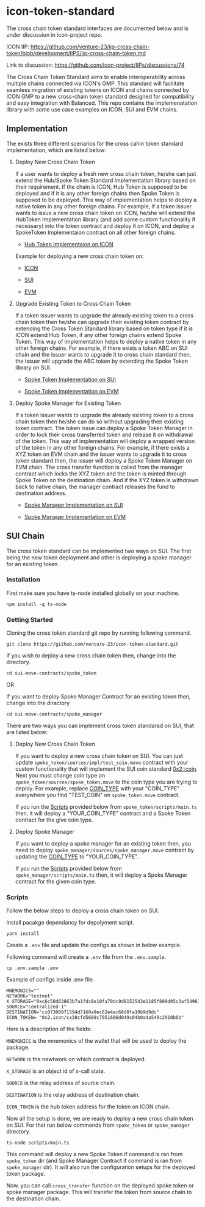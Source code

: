 # icon-token-standard

The cross chain token standard interfaces are documented below and is under discussion in icon-project repo.

ICON IIP: https://github.com/venture-23/iip-cross-chain-token/blob/development/IIPS/iip-cross-chain-token.md 

Link to discussion: https://github.com/icon-project/IIPs/discussions/74 

The Cross Chain Token Standard aims to enable interoperability across multiple chains connected via ICON's GMP. This standard will facilitate seamless migration of existing tokens on ICON and chains connected by ICON GMP to a new cross-chain token standard designed for compatibility and easy integration with Balanced. This repo contains the implemenatation library with some use case examples on ICON, SUI and EVM chains.

## Implementation

The exists three different scenarios for the cross cahin token standard implementation, which are listed below:

1. Deploy New Cross Chain Token
   
   If a user wants to deploy a fresh new cross chain token, he/she can just extend the Hub/Spoke Token Standard Implementation library based on their requirement. If the chain is ICON, Hub Token is supposed to be deployed and if it is any other foreign chains then Spoke Token is supposed to be deployed. This way of implementation helps to deploy a native token in any other foreign chains. For example, if a token issuer wants to issue a new cross chain token on ICON, he/she will extend the HubToken Implementation library (and add some custom functionality if necessary) into the token contract and deploy it on ICON, and deploy a SpokeToken Implementaion contract on all other foreign chains.

    * [Hub Token Implementaion on ICON](https://github.com/venture-23/icon-token-standard/blob/development/java-contracts/CrossChainToken/src/main/java/icon/cross/chain/token/lib/tokens/HubTokenImpl.java)
  
    Example for deploying a new cross chain token on:
   * [ICON](https://github.com/venture-23/icon-token-standard/blob/development/java-contracts/token-examples/NewCrossTokenDeploy/src/main/java/icon/cross/chain/token/examples/NewCrossTokenImpl.java)

   * [SUI](https://github.com/venture-23/icon-token-standard/blob/development/sui-move-contracts/spoke_token/sources/impl/test_coin.move)

    * [EVM](https://github.com/venture-23/icon-token-standard/blob/development/solidity-contracts/icon-cross-chain-token/src/implementation/NewCrossToken.sol)

2. Upgrade Existing Token to Cross Chain Token
   
   If a token issuer wants to upgrade the already existing token to a cross chain token then he/she can upgrade their existing token contract by extending the Cross Token Standard library based on token type if it is ICON extend Hub Token, if any other foreign chains extend Spoke Token. This way of implementation helps to deploy a native token in any other foreign chains. For example, if there exists a token ABC on SUI chain and the issuer wants to upgrade it to cross chain standard then, the issuer will upgrade the ABC token by extending the Spoke Token library on SUI.

   * [Spoke Token Implementation on SUI](https://github.com/venture-23/icon-token-standard/blob/development/sui-move-contracts/spoke_token/sources/spoke_token.move)

   * [Spoke Token Implementation on EVM](https://github.com/venture-23/icon-token-standard/blob/development/solidity-contracts/icon-cross-chain-token/src/tokens/SpokeToken.sol)

3. Deploy Spoke Manager for Existing Token
   
    If a token issuer wants to upgrade the already existing token to a cross chain token then he/she can do so without upgrading their existing token contract. The token issue can deploy a Spoke Token Manager in order to lock their cross transferred token and release it on withdrawal of the token. This way of implementation will deploy a wrapped version of the token in any other foreign chains. For example, if there exists a XYZ token on EVM chain and the issuer wants to upgrade it to cross token standard then, the issuer will deploy a Spoke Token Manager on EVM chain. The cross transfer function is called from the manager contract which locks the XYZ token and the token is minted through Spoke Token on the destination chain. And if the XYZ token is withdrawn back to native chain, the manager contract releases the fund to destination address.

   * [Spoke Manager Implementation on SUI](https://github.com/venture-23/icon-token-standard/blob/development/sui-move-contracts/spoke_manager/sources/spoke_manager.move)
    
   * [Spoke Manager Implemantation on EVM](https://github.com/venture-23/icon-token-standard/blob/development/solidity-contracts/icon-cross-chain-token/src/tokens/SpokeTokenManager.sol)


## SUI Chain
The cross token standard can be implemented two ways on SUI. The first being the new token deployment and other is deploying a spoke manager for an existing token. 

### Installation
First make sure you have ts-node installed globally on your machine.

```
npm install -g ts-node
```

### Getting Started

Cloning the cross token standard git repo by running following command.

``` 
git clone https://github.com/venture-23/icon-token-standard.git 
```

If you wish to deploy a new cross chain token then,
change into the directory.

``` 
cd sui-move-contracts/spoke_token 
```

OR

If you want to deploy Spoke Manager Contract for an existing token then, change into the diractory
``` 
cd sui-move-contracts/spoke_manager 
```


<!-- You can find an implementation example on how to deploy a spoke_token or a spoke_manager. Go into ```sources/impl``` directory on either token types. There you will find a ```test_coin.move``` contract. This is an example for a demo token on SUI. The token type is ```TEST_COIN```. It is a normal coin type on SUI. So, now if you want to make this token a cross chain token, you have two options to do that: -->
There are two ways you can implement cross token standarad on SUI, that are listed below:

1. Deploy New Cross Chain Token
   
   If you want to deploy a new cross chain token on SUI. You can just update ```spoke_token/sources/impl/test_coin.move``` contract with your custom functionality that will implement the SUI coin standard [0x2::coin](https://github.com/MystenLabs/sui/blob/main/crates/sui-framework/packages/sui-framework/sources/coin.move). Next you must change coin type on ```spoke_token/sources/spoke_token.move``` to the coin type you are trying to deploy. For example, replace [COIN_TYPE](https://github.com/venture-23/icon-token-standard/blob/7c1ab7c9e0923e57713e94f23f2b6b321b6b13d8/sui-move-contracts/spoke_token/sources/spoke_token.move#L12) with your "COIN_TYPE" everywhere you find "TEST_COIN" on ```spoke_token.move``` contract.

   If you run the [Scripts](#scripts) provided below from ```spoke_token/scripts/main.ts``` then, it will deploy a "YOUR_COIN_TYPE" contract and a Spoke Token contract for the give coin type.

2. Deploy Spoke Manager
   
   If you want to deploy a spoke manager for an existing token then, you need to deploy ```spoke_manager/sources/spoke_manager.move``` contract by updating the [COIN_TYPE](https://github.com/venture-23/icon-token-standard/blob/ff32ed9e2ac34501dc614b81796dfc101a0aa847/sui-move-contracts/spoke_manager/sources/spoke_manager.move#L14) to "YOUR_COIN_TYPE". 
   
   If you run the [Scripts](#scripts) provided below from ```spoke_manager/scripts/main.ts``` then, it will deploy a Spoke Manager contract for the given coin type.


### Scripts
Follow the below steps to deploy a cross chain token on SUI.


Install pacakge dependancy for depolyment script.
``` 
yarn install 
```

Create a ```.env``` file and update the configs as shown in below example. 

Following command will create a ```.env``` file from the ```.env.sample```.

```
cp .env.sample .env 
```

Example of configs inside .env file.
```shell 
MNEMONICS=""
NETWORK="testnet"
X_STORAGE="0xc6c58d63863b7a1fdc8e10fa70dc9d8153543e1185f609d05c3af549615dec3f"
SOURCE="centralized-1"
DESTINATION="cx07300971594d7160a9ec62e4ec68d8fa10b9d9dc"
ICON_TOKEN= "0x2.icon/cx38cfd5689c7951606d049c04b0a4a549c2910b6b"

```
Here is a description of the fields:

```MNEMONICS``` is the mnemonics of the wallet that will be used to deploy the package.

```NETWORK``` is the newtwork on which contract is deployed.

```X_STORAGE``` is an object id of x-call state.

```SOURCE``` is the relay address of source chain.

```DESTINATION``` is the relay address of destination chain.

```ICON_TOKEN``` is the hub token address for the token on ICON chain.


Now all the setup is done, we are ready to deploy a new cross chain token on SUI. For that run below commands from ```spoke_token```  or ```spoke_manager``` directory.

```
ts-node scripts/main.ts
```

This command will deploy a new Spoke Token if command is ran from ```spoke_token``` dir (and Spoke Manager Contract if command is ran from ```spoke_manager``` dir). It will also run the configuration setups for the deployed token package.

Now, you can call ```cross_transfer```  function on the deployed spoke token or spoke manager package. This will transfer the token from source chain to the destination chain.

